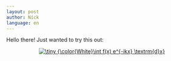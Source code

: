 ```yaml
---
layout: post
author: Níck
language: en
---
```


Hello there! Just wanted to try this out:

<center>
<a href="https://www.codecogs.com/eqnedit.php?latex=\dpi{300}&space;\tiny&space;{\color{White}\int&space;f(x)&space;e^{-ikx}&space;\textrm{d}x}" target="_blank"><img src="https://latex.codecogs.com/png.latex?\dpi{300}&space;\tiny&space;{\color{White}\int&space;f(x)&space;e^{-ikx}&space;\textrm{d}x}" title="\tiny {\color{White}\int f(x) e^{-ikx} \textrm{d}x}" /></a>
 </center>
